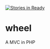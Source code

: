 [![Stories in Ready](https://badge.waffle.io/Mr-Kumar-Abhishek/re-inventing-wheel.png?label=ready&title=Ready)](https://waffle.io/Mr-Kumar-Abhishek/re-inventing-wheel)
# wheel
A MVC in PHP
